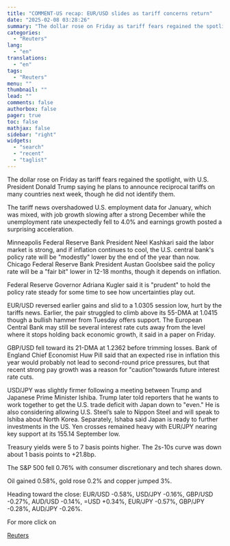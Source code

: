 ```yaml
---
title: "COMMENT-US recap: EUR/USD slides as tariff concerns return"
date: "2025-02-08 03:28:26"
summary: "The dollar rose on Friday as tariff fears regained the spotlight, with U.S. President Donald Trump saying he plans to announce reciprocal tariffs on many countries next week, though he did not identify them.The tariff news overshadowed U.S. employment data for January, which was mixed, with job growth slowing after..."
categories:
  - "Reuters"
lang:
  - "en"
translations:
  - "en"
tags:
  - "Reuters"
menu: ""
thumbnail: ""
lead: ""
comments: false
authorbox: false
pager: true
toc: false
mathjax: false
sidebar: "right"
widgets:
  - "search"
  - "recent"
  - "taglist"
---
```


The dollar rose on Friday as tariff fears regained the spotlight, with U.S. President Donald Trump saying he plans to announce reciprocal tariffs on many countries next week, though he did not identify them.

The tariff news overshadowed U.S. employment data for January, which was mixed, with job growth slowing after a strong December while the unemployment rate unexpectedly fell to 4.0% and earnings growth posted a surprising acceleration.

Minneapolis Federal Reserve Bank President Neel Kashkari said the labor market is strong, and if inflation continues to cool, the U.S. central bank's policy rate will be "modestly" lower by the end of the year than now. Chicago Federal Reserve Bank President Austan Goolsbee said the policy rate will be a "fair bit" lower in 12-18 months, though it depends on inflation.

Federal Reserve Governor Adriana Kugler said it is "prudent" to hold the policy rate steady for some time to see how uncertainties play out.

EUR/USD reversed earlier gains and slid to a 1.0305 session low, hurt by the tariffs news. Earlier, the pair struggled to climb above its 55-DMA at 1.0415 though a bullish hammer from Tuesday offers support. The European Central Bank may still be several interest rate cuts away from the level where it stops holding back economic growth, it said in a paper on Friday.

GBP/USD fell toward its 21-DMA at 1.2362 before trimming losses. Bank of England Chief Economist Huw Pill said that an expected rise in inflation this year would probably not lead to second-round price pressures, but that recent strong pay growth was a reason for "caution"towards future interest rate cuts.

USD/JPY was slightly firmer following a meeting between Trump and Japanese Prime Minister Ishiba. Trump later told reporters that he wants to work together to get the U.S. trade deficit with Japan down to "even." He is also considering allowing U.S. Steel’s sale to Nippon Steel and will speak to Ishiba about North Korea. Separately, Ishaba said Japan is ready to further investments in the US. Yen crosses remained heavy with EUR/JPY nearing key support at its 155.14 September low.

Treasury yields were 5 to 7 basis points higher. The 2s-10s curve was down about 1 basis points to +21.8bp.

The S&P 500 fell 0.76% with consumer discretionary and tech shares down.

Oil gained 0.58%, gold rose 0.2% and copper jumped 3%.

Heading toward the close: EUR/USD -0.58%, USD/JPY -0.16%, GBP/USD -0.27%, AUD/USD -0.14%, =USD +0.34%, EUR/JPY -0.57%, GBP/JPY -0.28%, AUD/JPY -0.26%.

For more click on

[Reuters](https://www.tradingview.com/news/reuters.com,2025:newsml_L1N3OY106:0-comment-us-recap-eur-usd-slides-as-tariff-concerns-return/)
